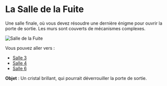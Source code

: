 # La Salle de la Fuite

Une salle finale, où vous devez résoudre une dernière énigme pour ouvrir la porte de sortie. Les murs sont couverts de mécanismes complexes.

![Salle de la Fuite](images/salle_fuite.png)

Vous pouvez aller vers :
- [Salle 3](salle3.md)
- [Salle 4](salle4.md)
- [Salle 6](salle6.md)

**Objet** : Un cristal brillant, qui pourrait déverrouiller la porte de sortie.
